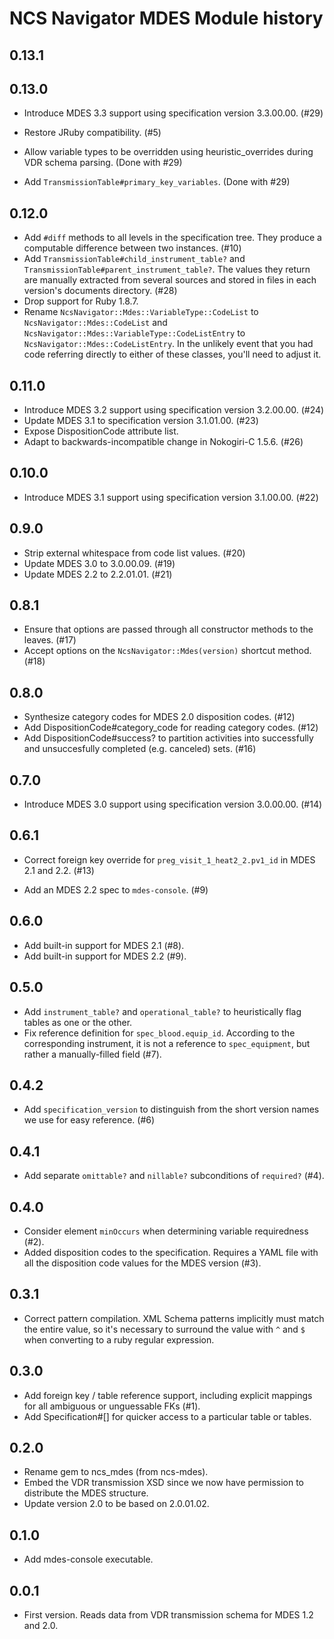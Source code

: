 NCS Navigator MDES Module history
=================================

0.13.1
------

0.13.0
------

- Introduce MDES 3.3 support using specification version 3.3.00.00. (#29)

- Restore JRuby compatibility. (#5)

- Allow variable types to be overridden using heuristic_overrides during
  VDR schema parsing. (Done with #29)

- Add `TransmissionTable#primary_key_variables`. (Done with #29)

0.12.0
------

- Add `#diff` methods to all levels in the specification tree. They produce
  a computable difference between two instances. (#10)
- Add `TransmissionTable#child_instrument_table?` and
  `TransmissionTable#parent_instrument_table?`. The values they return are
  manually extracted from several sources and stored in files in each version's
  documents directory. (#28)
- Drop support for Ruby 1.8.7.
- Rename `NcsNavigator::Mdes::VariableType::CodeList` to
  `NcsNavigator::Mdes::CodeList` and
  `NcsNavigator::Mdes::VariableType::CodeListEntry` to
  `NcsNavigator::Mdes::CodeListEntry`. In the unlikely event that you had code
  referring directly to either of these classes, you'll need to adjust it.

0.11.0
------

- Introduce MDES 3.2 support using specification version 3.2.00.00. (#24)
- Update MDES 3.1 to specification version 3.1.01.00. (#23)
- Expose DispositionCode attribute list.
- Adapt to backwards-incompatible change in Nokogiri-C 1.5.6. (#26)

0.10.0
------

- Introduce MDES 3.1 support using specification version
  3.1.00.00. (#22)

0.9.0
-----

- Strip external whitespace from code list values. (#20)
- Update MDES 3.0 to 3.0.00.09. (#19)
- Update MDES 2.2 to 2.2.01.01. (#21)

0.8.1
------

- Ensure that options are passed through all constructor methods to the leaves.
  (#17)
- Accept options on the `NcsNavigator::Mdes(version)` shortcut method. (#18)

0.8.0
-----

- Synthesize category codes for MDES 2.0 disposition codes.  (#12)
- Add DispositionCode#category_code for reading category codes.  (#12)
- Add DispositionCode#success? to partition activities into
  successfully and unsuccesfully completed (e.g. canceled) sets.
  (#16)

0.7.0
-----

- Introduce MDES 3.0 support using specification version
  3.0.00.00. (#14)

0.6.1
-----

- Correct foreign key override for `preg_visit_1_heat2_2.pv1_id` in
  MDES 2.1 and 2.2. (#13)

- Add an MDES 2.2 spec to `mdes-console`. (#9)

0.6.0
-----

- Add built-in support for MDES 2.1 (#8).
- Add built-in support for MDES 2.2 (#9).

0.5.0
-----

- Add `instrument_table?` and `operational_table?` to heuristically
  flag tables as one or the other.
- Fix reference definition for `spec_blood.equip_id`. According to the
  corresponding instrument, it is not a reference to `spec_equipment`,
  but rather a manually-filled field (#7).

0.4.2
-----

- Add `specification_version` to distinguish from the short version
  names we use for easy reference. (#6)

0.4.1
-----

- Add separate `omittable?` and `nillable?` subconditions of
  `required?` (#4).

0.4.0
-----

- Consider element `minOccurs` when determining variable
  requiredness (#2).
- Added disposition codes to the specification. Requires a YAML file
  with all the disposition code values for the MDES version (#3).

0.3.1
-----

- Correct pattern compilation. XML Schema patterns implicitly must
  match the entire value, so it's necessary to surround the value with
  `^` and `$` when converting to a ruby regular expression.

0.3.0
-----

- Add foreign key / table reference support, including explicit
  mappings for all ambiguous or unguessable FKs (#1).
- Add Specification#[] for quicker access to a particular table or
  tables.

0.2.0
-----

- Rename gem to ncs_mdes (from ncs-mdes).
- Embed the VDR transmission XSD since we now have permission to
  distribute the MDES structure.
- Update version 2.0 to be based on 2.0.01.02.

0.1.0
-----

- Add mdes-console executable.

0.0.1
-----

- First version. Reads data from VDR transmission schema for MDES 1.2
  and 2.0.
